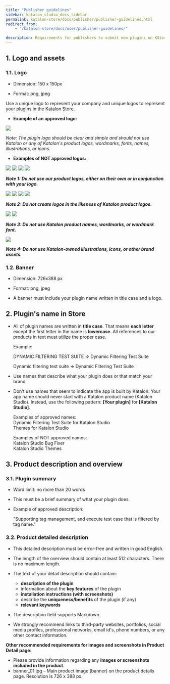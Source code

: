 ```yaml
---
title: "Publisher guidelines"
sidebar: katalon_studio_docs_sidebar
permalink: katalon-store/docs/publisher/publisher-guidelines.html
redirect_from:
    - "/katalon-store/docs/user/publisher-guidelines/"

description: Requirements for publishers to submit new plugins on KStore
---
```

## 1. Logo and assets


### 1.1. Logo

- Dimension: 150 x 150px

- Format: png, jpeg

Use a unique logo to represent your company and unique logos to represent your plugins in the Katalon Store.



*   **Example of an approved logo:**

![](../../../images/katalon-store/docs/publisher/approved-logo-1.png)


_Note: The plugin logo should be clear and simple and should not use Katalon or any of Katalon's product logos, wordmarks, fonts, names, illustrations, or icons._



*   **Examples of NOT approved logos:**

![](../../../images/katalon-store/docs/publisher/rejected-logo-1.png)
![](../../../images/katalon-store/docs/publisher/rejected-logo-2.png)
![](../../../images/katalon-store/docs/publisher/rejected-logo-3.png)
![](../../../images/katalon-store/docs/publisher/rejected-logo-4.png)



**_Note 1: Do not use our product logos, either on their own or in conjunction with your logo._**

![](../../../images/katalon-store/docs/publisher/rejected-logo-5.png)
![](../../../images/katalon-store/docs/publisher/rejected-logo-6.png)
![](../../../images/katalon-store/docs/publisher/rejected-logo-7.png)
![](../../../images/katalon-store/docs/publisher/rejected-logo-8.png)


**_Note 2: Do not create logos in the likeness of Katalon product logos._**

![](../../../images/katalon-store/docs/publisher/rejected-logo-9.png)
![](../../../images/katalon-store/docs/publisher/rejected-logo-10.png)

**_Note 3: Do not use Katalon product names, wordmarks, or wordmark font._**

![](../../../images/katalon-store/docs/publisher/rejected-logo-11.png)



**_Note 4: Do not use Katalon-owned illustrations, icons, or other brand assets._**


### 1.2. Banner

- Dimension: 726x388 px

- Format: png, jpeg

- A banner must include your plugin name written in title case and a logo.


## 2. Plugin's name in Store

- All of plugin names are written in **title case**. That means **each letter** except the first letter in the name is **lowercase**. All references to our products in text must utilize the proper case.



   Example:

  DYNAMIC FILTERING TEST SUITE ⇒ Dynamic Filtering Test Suite

  Dynamic filtering test suite ⇒ Dynamic Filtering Test Suite

- Use names that describe what your plugin does or that match your brand. 
- Don't use names that seem to indicate the app is built by Katalon. Your app name should never start with a Katalon product name (Katalon Studio). Instead, use the following pattern: **[Your plugin]** for **[Katalon Studio]**. 


  Examples of approved names: \
Dynamic Filtering Test Suite for Katalon Studio \
Themes for Katalon Studio
 
  Examples of NOT approved names: \
Katalon Studio Bug Fixer \
Katalon Studio Themes 



## 3. Product description and overview


### 3.1. Plugin summary

- Word limit: no more than 20 words

- This must be a brief summary of what your plugin does.



*   Example of approved description:

    "Supporting tag management, and execute test case that is filtered by tag name."



### 3.2. Product detailed description

- This detailed description must be error-free and written in good English. 
- The length of the overview should contain at least 512 characters. There is no maximum length.

- The text of your detail description should contain:
  * **description of the plugin**
  *   information about the **key features** of the plugin
  *   **installation instructions (with screenshots)**
  *   describe the **uniqueness/benefits** of the plugin (if any)
  *   **relevant keywords**

- The description field supports Markdown.

- We strongly recommend links to third-party websites, portfolios, social media profiles, professional networks, email id's, phone numbers, or any other contact information.

**Other recommended requirements for images and screenshots in Product Detail page:**
- Please provide information regarding any **images or screenshots included in the product**.
- banner_01.jpg – Main product image (banner) on the product details page. Resolution is 726 x 388 px.
